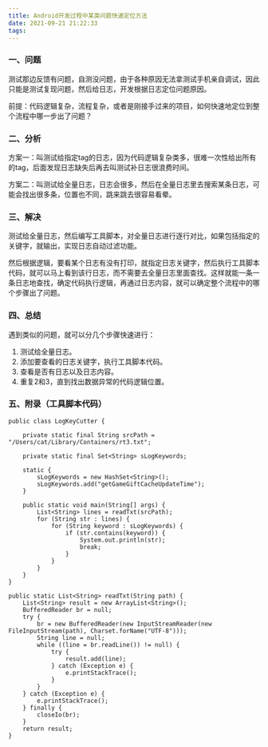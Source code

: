 ```yaml
---
title: Android开发过程中某类问题快速定位方法
date: 2021-09-21 21:22:33
tags:
---
```


### 一、问题

测试那边反馈有问题，自测没问题，由于各种原因无法拿测试手机亲自调试，因此只能是测试复现问题，然后给日志，开发根据日志定位问题原因。

前提：代码逻辑复杂，流程复杂，或者是刚接手过来的项目，如何快速地定位到整个流程中哪一步出了问题？

### 二、分析

方案一：叫测试给指定tag的日志，因为代码逻辑复杂类多，很难一次性给出所有的tag，后面发现日志缺失后再去叫测试补日志很浪费时间。

方案二：叫测试给全量日志，日志会很多，然后在全量日志里去搜索某条日志，可能会找出很多条，位置也不同，跳来跳去很容易看晕。

### 三、解决

测试给全量日志，然后编写工具脚本，对全量日志进行逐行对比，如果包括指定的关键字，就输出，实现日志自动过滤功能。

然后根据逻辑，要看某个日志有没有打印，就指定日志关键字，然后执行工具脚本代码，就可以马上看到该行日志，而不需要去全量日志里面查找。这样就能一条一条日志地查找，确定代码执行逻辑，再通过日志内容，就可以确定整个流程中的哪个步骤出了问题。

### 四、总结

遇到类似的问题，就可以分几个步骤快速进行：

1.  测试给全量日志。
2. 添加要查看的日志关键字，执行工具脚本代码。
3. 查看是否有日志以及日志内容。
4. 重复2和3，直到找出数据异常的代码逻辑位置。

### 五、附录（工具脚本代码）

	public class LogKeyCutter {
	
		private static final String srcPath = "/Users/cat/Library/Containers/rt3.txt";
		
		private static final Set<String> sLogKeywords;
		
		static {
			sLogKeywords = new HashSet<String>();
			sLogKeywords.add("getGameGiftCacheUpdateTime");
		}
		
		public static void main(String[] args) {
			List<String> lines = readTxt(srcPath);
			for (String str : lines) {
				for (String keyword : sLogKeywords) {
					if (str.contains(keyword)) {
						System.out.println(str);
						break;
					}
				}
			}
		}
	}
	
	public static List<String> readTxt(String path) {
		List<String> result = new ArrayList<String>();
		BufferedReader br = null;
		try {
			br = new BufferedReader(new InputStreamReader(new FileInputStream(path), Charset.forName("UTF-8")));
			String line = null;
			while ((line = br.readLine()) != null) {
				try {
					result.add(line);
				} catch (Exception e) {
					e.printStackTrace();
				}
			}
		} catch (Exception e) {
			e.printStackTrace();
		} finally {
			closeIo(br);
		}
		return result;
	}
